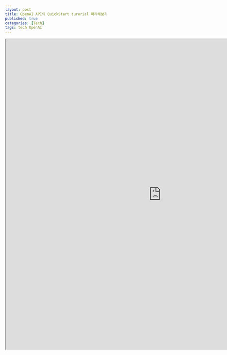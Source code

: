 ```yaml
---
layout: post
title: OpenAI API의 QuickStart turorial 따라해보기
published: true
categories: [Tech]
tags: tech OpenAI
---
```

<iframe width="1024" height="1024" src="https://docs.google.com/document/d/e/2PACX-1vQFHd5N7jFh45zdedz-xBWDrjQ-iB5eymcJjrbnRSVx8F3gQhEwcc8zDBLyNmeySi6t4gdfA7WKp6ew/pub?embedded=true"></iframe>  
    
